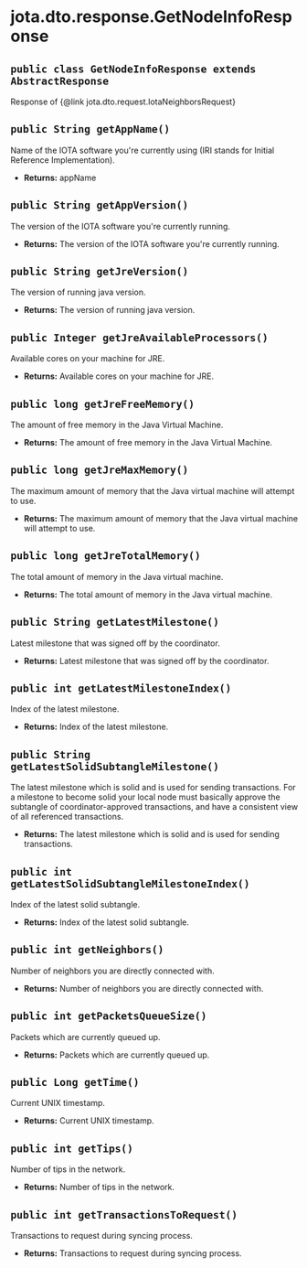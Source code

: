 # jota.dto.response.GetNodeInfoResponse

## `public class GetNodeInfoResponse extends AbstractResponse`

Response of {@link jota.dto.request.IotaNeighborsRequest}

## `public String getAppName()`

Name of the IOTA software you're currently using (IRI stands for Initial Reference Implementation).

 * **Returns:** appName

## `public String getAppVersion()`

The version of the IOTA software you're currently running.

 * **Returns:** The version of the IOTA software you're currently running.

## `public String getJreVersion()`

The version of running java version.

 * **Returns:** The version of running java version.

## `public Integer getJreAvailableProcessors()`

Available cores on your machine for JRE.

 * **Returns:** Available cores on your machine for JRE.

## `public long getJreFreeMemory()`

The amount of free memory in the Java Virtual Machine.

 * **Returns:** The amount of free memory in the Java Virtual Machine.

## `public long getJreMaxMemory()`

The maximum amount of memory that the Java virtual machine will attempt to use.

 * **Returns:** The maximum amount of memory that the Java virtual machine will attempt to use.

## `public long getJreTotalMemory()`

The total amount of memory in the Java virtual machine.

 * **Returns:** The total amount of memory in the Java virtual machine.

## `public String getLatestMilestone()`

Latest milestone that was signed off by the coordinator.

 * **Returns:** Latest milestone that was signed off by the coordinator.

## `public int getLatestMilestoneIndex()`

Index of the latest milestone.

 * **Returns:** Index of the latest milestone.

## `public String getLatestSolidSubtangleMilestone()`

The latest milestone which is solid and is used for sending transactions. For a milestone to become solid your local node must basically approve the subtangle of coordinator-approved transactions, and have a consistent view of all referenced transactions.

 * **Returns:** The latest milestone which is solid and is used for sending transactions.

## `public int getLatestSolidSubtangleMilestoneIndex()`

Index of the latest solid subtangle.

 * **Returns:** Index of the latest solid subtangle.

## `public int getNeighbors()`

Number of neighbors you are directly connected with.

 * **Returns:** Number of neighbors you are directly connected with.

## `public int getPacketsQueueSize()`

Packets which are currently queued up.

 * **Returns:** Packets which are currently queued up.

## `public Long getTime()`

Current UNIX timestamp.

 * **Returns:** Current UNIX timestamp.

## `public int getTips()`

Number of tips in the network.

 * **Returns:** Number of tips in the network.

## `public int getTransactionsToRequest()`

Transactions to request during syncing process.

 * **Returns:** Transactions to request during syncing process.
